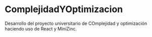 # ComplejidadYOptimizacion
Desarrollo del proyecto universitario de COmplejidad y optimización haciendo uso de React y MiniZinc.
